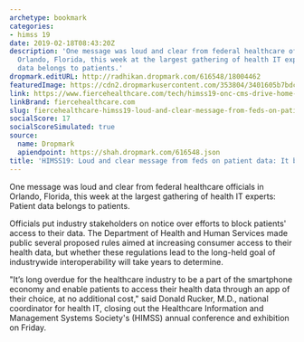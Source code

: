 ```yaml
---
archetype: bookmark
categories:
- himss 19
date: 2019-02-18T08:43:20Z
description: 'One message was loud and clear from federal healthcare officials in
  Orlando, Florida, this week at the largest gathering of health IT experts: Patient
  data belongs to patients.'
dropmark.editURL: http://radhikan.dropmark.com/616548/18004462
featuredImage: https://cdn2.dropmarkusercontent.com/353804/3401605b7bdca3d5cdd41dadb504c0de25aefe09d2cb57706a539bcab61904d1/thumbnail/DonRucker.png?Expires=1557430063&Signature=ki1InnQrqrFuvKUVtVf9Q25tfI3bRWmEjylUd1CTseNQVOVIONJytKQxHabAqsW-TRRguYwQFsS16gihIiTptitcYRP~jNWqff3TYJjHOYxFxyRFY2RM6qXNHSYwBStX6EM~q6s4fhmK0gFM-HoAwjHh~uhgH7BK0HK8ubsWZ0~XMde~~zfB~sjW1PMWAfkDX7zUZtffuaRjWWtNp0jCqKhsN9v~axmHtyMD8xxSagUHS2Ibxw2QOZ4bFo6eh0ogLTgm7E-8PugpLU1ZcFo2F5pRCT8WAmRAi46EYNGopvu1Vgj4Ho2pO32HZzPgXzh~mcFLqvvH6N-CerJbwJIaKw__&Key-Pair-Id=APKAITQYWVEN757ZA4KQ
link: https://www.fiercehealthcare.com/tech/himss19-onc-cms-drive-home-message-data-belongs-to-patients
linkBrand: fiercehealthcare.com
slug: fiercehealthcare-himss19-loud-and-clear-message-from-feds-on-patient-data-it-belongs-to-patients
socialScore: 17
socialScoreSimulated: true
source:
  name: Dropmark
  apiendpoint: https://shah.dropmark.com/616548.json
title: 'HIMSS19: Loud and clear message from feds on patient data: It belongs to patients'
---
```

One message was loud and clear from federal healthcare officials in Orlando, Florida, this week at the largest gathering of health IT experts: Patient data belongs to patients.

Officials put industry stakeholders on notice over efforts to block patients' access to their data. The Department of Health and Human Services made public several proposed rules aimed at increasing consumer access to their health data, but whether these regulations lead to the long-held goal of industrywide interoperability will take years to determine.

"It’s long overdue for the healthcare industry to be a part of the smartphone economy and enable patients to access their health data through an app of their choice, at no additional cost," said Donald Rucker, M.D., national coordinator for health IT, closing out the Healthcare Information and Management Systems Society's (HIMSS) annual conference and exhibition on Friday.


